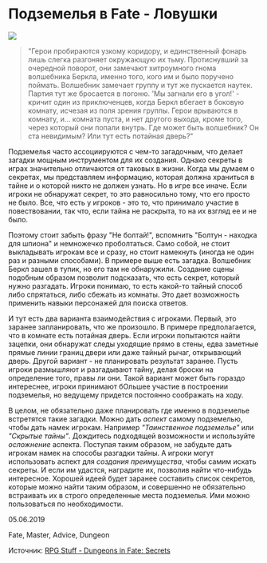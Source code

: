 # Подземелья в Fate - Ловушки

![](archive/img/articles/Fate_Dungeons-Secrets.jpg)

> "Герои пробираются узкому коридору, и единственный фонарь лишь слегка разгоняет окружающую их тьму. Протиснувший за очередной поворот, они замечают хитроумного гнома волшебника Беркла, именно того, кого им и было поручено поймать. Волшебник замечает группу и тут же пускается наутек. Партия тут же бросается в погоню. 'Мы загнали его в угол!' - кричит один из приключенцев, когда Беркл вбегает в боковую комнату, исчезая из поля зрения группы. Герои врываются в комнату, и... комната пуста, и нет другого выхода, кроме того, через который они попали внутрь. Где может быть волшебник?  Он ста невидимым? Или тут есть потайная дверь?"

Подземелья часто ассоциируются с чем-то загадочным, что делает загадки мощным инструментом для их создания.  Однако секреты в играх значительно отличаются от таковых в жизни.  Когда мы думаем о секретах, мы представляем информацию, которая должна храниться в тайне и о которой никто не должен узнать. Но в игре все иначе. Если игроки не обнаружат секрет, то это равносильно тому, что его просто не было. Все, что есть у игроков - это то, что принимало участие в повествовании, так что, если тайна не раскрыта, то на их взгляд ее и не было.

Поэтому стоит забыть фразу "Не болтай!", вспомнить "Болтун - находка для шпиона" и немножечко проболтаться. Само собой, не стоит выкладывать игрокам все и сразу, но стоит намекнуть (иногда не один раз и разными способами). В примере выше есть загадка. Волшебник Беркл зашел в тупик, но его там не обнаружили. Создание сцены подобным образом позволит подсказать, что есть секрет, который нужно разгадать. Игроки понимаю, то есть какой-то тайный способ либо спрятаться, либо сбежать из комнаты. Это дает возможность применить навыки персонажей для поиска ответов. 

И тут есть два варианта взаимодействия с игроками. Первый, это заранее запланировать, что же произошло. В примере предполагается, что в комнате есть потайная дверь. Если игроки попытаются найти зацепки, они обнаружат следы уходящие прямо в стены, едва заметные прямые линии границ двери или даже тайный  рычаг, открывающий дверь.  Другой вариант - не планировать результат заранее. Пусть игроки размышляют и разгадывают тайну, делая броски на определение того, правы ли они.  Такой вариант может быть гораздо интереснее, игроки принимают бОльшее участие в построении подземелья, но ведущему придется постоянно соображать на ходу.

В целом, не обязательно даже планировать где именно в подземелье встретятся такие загадки. Можно дать _аспект_ самому подземелью, чтобы дать намек игрокам. Например _"Таинственное подземелье"_ или _"Скрытые тайны"_. Дождитесь подходящей возможности и используйте _осложнение_ аспекта. Поступая таким образом, не забудьте дать игрокам намек на способы разгадки тайны. А игроки могут использовать аспект для _создания преимущества_, чтобы самим искать секреты. И если им удастся, наградите их, позволив найти что-нибудь интересное. Хорошей идеей будет заранее составить список секретов, которые можно найти таким образом, и совершенно не обязательно встраивать их в строго определенные места подземелья. Ими можно пользоваться по необходимости. 

<p class='date noRedString'>05.06.2019</p>
<p class='hashtags'>Fate, Master, Advice, Dungeon</p>
<p class='noRedString'>Источник: <a href='https://rpg.nathanhare.net/2016/11/22/dungeons-fate-secrets'>RPG Stuff - Dungeons in Fate: Secrets</a></p>